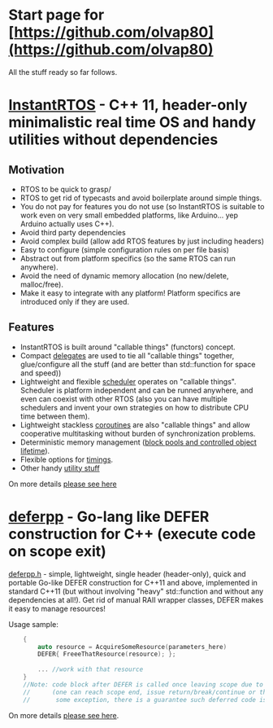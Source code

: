 # Start page for [https://github.com/olvap80](https://github.com/olvap80)
All the stuff ready so far follows.

# [InstantRTOS](https://github.com/olvap80/InstantRTOS) - C++ 11, header-only minimalistic real time OS and handy utilities without dependencies
## Motivation
- RTOS to be quick to grasp/
- RTOS to get rid of typecasts and avoid boilerplate around simple things.
- You do not pay for features you do not use (so InstantRTOS is suitable to work even on very small embedded platforms, like Arduino... yep Arduino actually uses C++).
- Avoid third party dependencies
- Avoid complex build (allow add RTOS features by just including headers)
- Easy to configure (simple configuration rules on per file basis)
- Abstract out from platform specifics (so the same RTOS can run anywhere).
- Avoid the need of dynamic memory allocation (no new/delete, malloc/free).
- Make it easy to integrate with any platform! Platform specifics are introduced only if they are used.

## Features
- InstantRTOS is built around "callable things" (functors) concept.
- Compact [delegates](https://github.com/olvap80/InstantRTOS/blob/main/InstantDelegate.h) are used to tie all "callable things" together, glue/configure all the stuff (and are better than std::function for space and speed))
- Lightweight and flexible [scheduler](https://github.com/olvap80/InstantRTOS/blob/main/InstantScheduler.h) operates on "callable things". Scheduler is platform independent and can be runned anywhere, and even can coexist with other RTOS (also you can have multiple schedulers and invent your own strategies on how to distribute CPU time between them).
- Lightweight stackless [coroutines](https://github.com/olvap80/InstantRTOS/blob/main/InstantCoroutine.h) are also "callable things" and allow cooperative multitasking without burden of synchronization problems.
- Deterministic memory management ([block pools and controlled object lifetime](https://github.com/olvap80/InstantRTOS/blob/main/InstantMemory.h)).
- Flexible options for [timings](https://github.com/olvap80/InstantRTOS#timing-intervals-and-scheduling).
- Other handy [utility stuff](https://github.com/olvap80/InstantRTOS#other-handy-utility-stuff)
  
On more details [please see here](https://olvap80.github.io/InstantRTOS/)


# [deferpp](https://github.com/olvap80/deferpp) - Go-lang like DEFER construction for C++ (execute code on scope exit)
[deferpp.h](https://github.com/olvap80/deferpp/blob/master/deferpp.h) - simple, lightweight, single header (header-only), quick and portable Go-like DEFER construction for C++11 and above, implemented in standard C++11 (but without involving "heavy" std::function and without any dependencies at all!). Get rid of manual RAII wrapper classes, DEFER makes it easy to manage resources! 

Usage sample:
```cpp
    {
        auto resource = AcquireSomeResource(parameters_here)
        DEFER{ FreeeThatResource(resource); };
        
        ... //work with that resource
    }
    //Note: code block after DEFER is called once leaving scope due to any reason
    //      (one can reach scope end, issue return/break/continue or throw
    //       some exception, there is a guarantee such deferred code is called)
```
On more details [please see here](https://olvap80.github.io/deferpp/).
